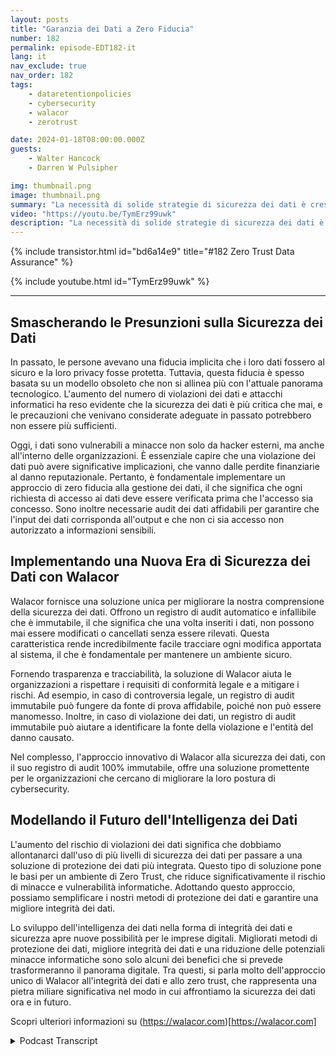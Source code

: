 ```yaml
---
layout: posts
title: "Garanzia dei Dati a Zero Fiducia"
number: 182
permalink: episode-EDT182-it
lang: it
nav_exclude: true
nav_order: 182
tags:
    - dataretentionpolicies
    - cybersecurity
    - walacor
    - zerotrust

date: 2024-01-18T08:00:00.000Z
guests:
    - Walter Hancock
    - Darren W Pulsipher

img: thumbnail.png
image: thumbnail.png
summary: "La necessità di solide strategie di sicurezza dei dati è cresciuta esponenzialmente nell'era digitale, diventando una priorità per le aziende in tutto il mondo. L'esperto di cybersecurity e CTO di Walacor, Walter Hancock, offre un acuto spunto sulla l'importanza dell'integrità dei dati e di un approccio di zero fiducia negli attuali regimi di cybersecurity."
video: "https://youtu.be/TymErz99uwk"
description: "La necessità di solide strategie di sicurezza dei dati è cresciuta esponenzialmente nell'era digitale, diventando una priorità per le aziende in tutto il mondo. L'esperto di cybersecurity e CTO di Walacor, Walter Hancock, offre un acuto spunto sulla l'importanza dell'integrità dei dati e di un approccio di zero fiducia negli attuali regimi di cybersecurity."
---
```


<div>
{% include transistor.html id="bd6a14e9" title="#182 Zero Trust Data Assurance" %}

{% include youtube.html id="TymErz99uwk" %}
</div>

---

## Smascherando le Presunzioni sulla Sicurezza dei Dati

In passato, le persone avevano una fiducia implicita che i loro dati fossero al sicuro e la loro privacy fosse protetta. Tuttavia, questa fiducia è spesso basata su un modello obsoleto che non si allinea più con l'attuale panorama tecnologico. L'aumento del numero di violazioni dei dati e attacchi informatici ha reso evidente che la sicurezza dei dati è più critica che mai, e le precauzioni che venivano considerate adeguate in passato potrebbero non essere più sufficienti.

Oggi, i dati sono vulnerabili a minacce non solo da hacker esterni, ma anche all'interno delle organizzazioni. È essenziale capire che una violazione dei dati può avere significative implicazioni, che vanno dalle perdite finanziarie al danno reputazionale. Pertanto, è fondamentale implementare un approccio di zero fiducia alla gestione dei dati, il che significa che ogni richiesta di accesso ai dati deve essere verificata prima che l'accesso sia concesso. Sono inoltre necessarie audit dei dati affidabili per garantire che l'input dei dati corrisponda all'output e che non ci sia accesso non autorizzato a informazioni sensibili.

## Implementando una Nuova Era di Sicurezza dei Dati con Walacor

Walacor fornisce una soluzione unica per migliorare la nostra comprensione della sicurezza dei dati. Offrono un registro di audit automatico e infallibile che è immutabile, il che significa che una volta inseriti i dati, non possono mai essere modificati o cancellati senza essere rilevati. Questa caratteristica rende incredibilmente facile tracciare ogni modifica apportata al sistema, il che è fondamentale per mantenere un ambiente sicuro.

Fornendo trasparenza e tracciabilità, la soluzione di Walacor aiuta le organizzazioni a rispettare i requisiti di conformità legale e a mitigare i rischi. Ad esempio, in caso di controversia legale, un registro di audit immutabile può fungere da fonte di prova affidabile, poiché non può essere manomesso. Inoltre, in caso di violazione dei dati, un registro di audit immutabile può aiutare a identificare la fonte della violazione e l'entità del danno causato.

Nel complesso, l'approccio innovativo di Walacor alla sicurezza dei dati, con il suo registro di audit 100% immutabile, offre una soluzione promettente per le organizzazioni che cercano di migliorare la loro postura di cybersecurity.

## Modellando il Futuro dell'Intelligenza dei Dati

L'aumento del rischio di violazioni dei dati significa che dobbiamo allontanarci dall'uso di più livelli di sicurezza dei dati per passare a una soluzione di protezione dei dati più integrata. Questo tipo di soluzione pone le basi per un ambiente di Zero Trust, che riduce significativamente il rischio di minacce e vulnerabilità informatiche. Adottando questo approccio, possiamo semplificare i nostri metodi di protezione dei dati e garantire una migliore integrità dei dati.

Lo sviluppo dell'intelligenza dei dati nella forma di integrità dei dati e sicurezza apre nuove possibilità per le imprese digitali. Migliorati metodi di protezione dei dati, migliore integrità dei dati e una riduzione delle potenziali minacce informatiche sono solo alcuni dei benefici che si prevede trasformeranno il panorama digitale. Tra questi, si parla molto dell'approccio unico di Walacor all'integrità dei dati e allo zero trust, che rappresenta una pietra miliare significativa nel modo in cui affrontiamo la sicurezza dei dati ora e in futuro.

Scopri ulteriori informazioni su (https://walacor.com)[https://walacor.com]



<details>
<summary> Podcast Transcript </summary>

<p></p>

</details>
